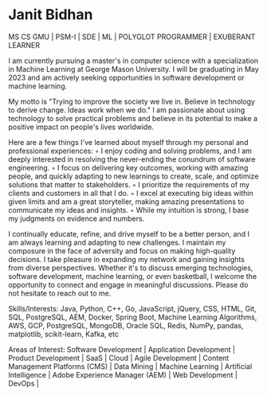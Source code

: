 # Janit Bidhan
MS CS GMU | PSM-I | SDE | ML | POLYGLOT PROGRAMMER | EXUBERANT LEARNER

I am currently pursuing a master's in computer science with a specialization in Machine Learning at George Mason University. I will be graduating in May 2023 and am actively seeking opportunities in software development or machine learning.

My motto is "Trying to improve the society we live in. Believe in technology to derive change. Ideas work when we do." I am passionate about using technology to solve practical problems and believe in its potential to make a positive impact on people's lives worldwide.

Here are a few things I've learned about myself through my personal and professional experiences:
 ◦ I enjoy coding and solving problems, and I am deeply interested in resolving the never-ending 
 the conundrum of software engineering.
 ◦ I focus on delivering key outcomes, working with amazing people, and quickly adapting to new 
 learnings to create, scale, and optimize solutions that matter to stakeholders.
 ◦ I prioritize the requirements of my clients and customers in all that I do.
 ◦ I excel at executing big ideas within given limits and am a great storyteller, making amazing 
 presentations to communicate my ideas and insights.
 ◦ While my intuition is strong, I base my judgments on evidence and numbers.

I continually educate, refine, and drive myself to be a better person, and I am always learning and adapting to new challenges. I maintain my composure in the face of adversity and focus on making high-quality decisions. I take pleasure in expanding my network and gaining insights from diverse perspectives. Whether it's to discuss emerging technologies, software development, machine learning, or even basketball, I welcome the opportunity to connect and engage in meaningful discussions. Please do not hesitate to reach out to me.

Skills/Interests: Java, Python, C++, Go, JavaScript, jQuery, CSS, HTML, Git, SQL, PostgreSQL, AEM, Docker, Spring Boot, Machine Learning Algorithms, AWS, GCP, PostgreSQL, MongoDB, Oracle SQL, Redis, NumPy, pandas, matplotlib, scikit-learn, Kafka, etc 

Areas of Interest: Software Development | Application Development | Product Development | SaaS | Cloud | Agile Development | Content Management Platforms (CMS) | Data Mining | Machine Learning | Artificial Intelligence | Adobe Experience Manager (AEM) | Web Development | DevOps |
